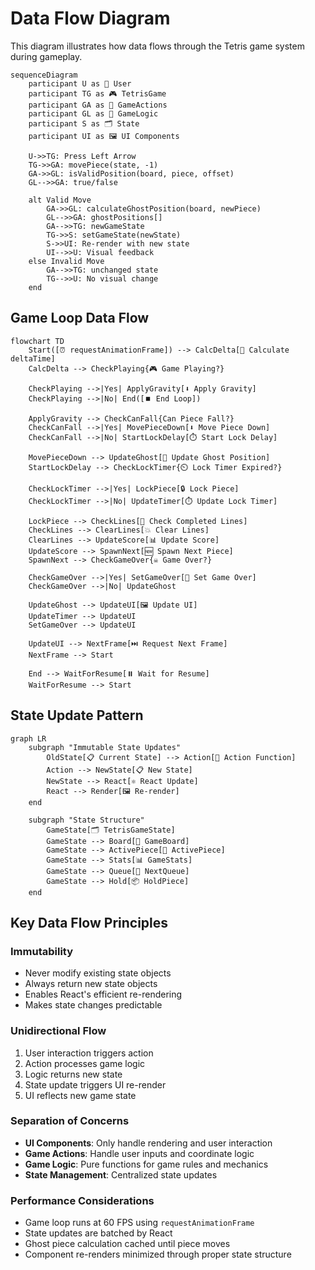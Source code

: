 # Data Flow Diagram

This diagram illustrates how data flows through the Tetris game system during gameplay.

```mermaid
sequenceDiagram
    participant U as 👤 User
    participant TG as 🎮 TetrisGame
    participant GA as 🎯 GameActions
    participant GL as 🧠 GameLogic
    participant S as 🗂️ State
    participant UI as 🖼️ UI Components

    U->>TG: Press Left Arrow
    TG->>GA: movePiece(state, -1)
    GA->>GL: isValidPosition(board, piece, offset)
    GL-->>GA: true/false
    
    alt Valid Move
        GA->>GL: calculateGhostPosition(board, newPiece)
        GL-->>GA: ghostPositions[]
        GA-->>TG: newGameState
        TG->>S: setGameState(newState)
        S->>UI: Re-render with new state
        UI-->>U: Visual feedback
    else Invalid Move
        GA-->>TG: unchanged state
        TG-->>U: No visual change
    end
```

## Game Loop Data Flow

```mermaid
flowchart TD
    Start([⏰ requestAnimationFrame]) --> CalcDelta[📏 Calculate deltaTime]
    CalcDelta --> CheckPlaying{🎮 Game Playing?}
    
    CheckPlaying -->|Yes| ApplyGravity[⬇️ Apply Gravity]
    CheckPlaying -->|No| End([⏹️ End Loop])
    
    ApplyGravity --> CheckCanFall{Can Piece Fall?}
    CheckCanFall -->|Yes| MovePieceDown[⬇️ Move Piece Down]
    CheckCanFall -->|No| StartLockDelay[⏱️ Start Lock Delay]
    
    MovePieceDown --> UpdateGhost[👻 Update Ghost Position]
    StartLockDelay --> CheckLockTimer{⏲️ Lock Timer Expired?}
    
    CheckLockTimer -->|Yes| LockPiece[🔒 Lock Piece]
    CheckLockTimer -->|No| UpdateTimer[⏱️ Update Lock Timer]
    
    LockPiece --> CheckLines[📏 Check Completed Lines]
    CheckLines --> ClearLines[💥 Clear Lines]
    ClearLines --> UpdateScore[📊 Update Score]
    UpdateScore --> SpawnNext[🆕 Spawn Next Piece]
    SpawnNext --> CheckGameOver{☠️ Game Over?}
    
    CheckGameOver -->|Yes| SetGameOver[🔴 Set Game Over]
    CheckGameOver -->|No| UpdateGhost
    
    UpdateGhost --> UpdateUI[🖼️ Update UI]
    UpdateTimer --> UpdateUI
    SetGameOver --> UpdateUI
    
    UpdateUI --> NextFrame[⏭️ Request Next Frame]
    NextFrame --> Start
    
    End --> WaitForResume[⏸️ Wait for Resume]
    WaitForResume --> Start
```

## State Update Pattern

```mermaid
graph LR
    subgraph "Immutable State Updates"
        OldState[📋 Current State] --> Action[🎯 Action Function]
        Action --> NewState[📋 New State]
        NewState --> React[⚛️ React Update]
        React --> Render[🖼️ Re-render]
    end
    
    subgraph "State Structure"
        GameState[🗂️ TetrisGameState]
        GameState --> Board[🏁 GameBoard]
        GameState --> ActivePiece[🧩 ActivePiece]
        GameState --> Stats[📊 GameStats]
        GameState --> Queue[🔮 NextQueue]
        GameState --> Hold[📦 HoldPiece]
    end
```

## Key Data Flow Principles

### Immutability
- Never modify existing state objects
- Always return new state objects
- Enables React's efficient re-rendering
- Makes state changes predictable

### Unidirectional Flow
1. User interaction triggers action
2. Action processes game logic
3. Logic returns new state
4. State update triggers UI re-render
5. UI reflects new game state

### Separation of Concerns
- **UI Components**: Only handle rendering and user interaction
- **Game Actions**: Handle user inputs and coordinate logic
- **Game Logic**: Pure functions for game rules and mechanics
- **State Management**: Centralized state updates

### Performance Considerations
- Game loop runs at 60 FPS using `requestAnimationFrame`
- State updates are batched by React
- Ghost piece calculation cached until piece moves
- Component re-renders minimized through proper state structure